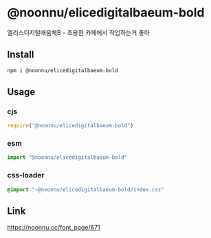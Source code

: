 # @noonnu/elicedigitalbaeum-bold
엘리스디지털배움체B - 조용한 카페에서 작업하는거 좋아

## Install
```sh
npm i @noonnu/elicedigitalbaeum-bold
```
## Usage
### cjs
```js
require("@noonnu/elicedigitalbaeum-bold")
```
### esm
```js
import "@noonnu/elicedigitalbaeum-bold"
```
### css-loader
```css
@import "~@noonnu/elicedigitalbaeum-bold/index.css"
```

## Link
https://noonnu.cc/font_page/671